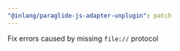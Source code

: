 ```yaml
---
"@inlang/paraglide-js-adapter-unplugin": patch
---
```


Fix errors caused by missing `file://` protocol
